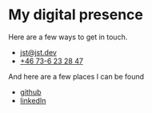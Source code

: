 # My digital presence

Here are a few ways to get in touch.

- [jst@jst.dev](email:jst@jst.dev)
- [+46 73-6 23 28 47](tel:+46736232847)

And here are a few places I can be found
- [github](https://github.com/johan-st)
- [linkedIn](https://www.linkedin.com/in/johan-strand-99a12b44/)
  
